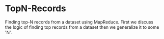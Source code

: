 # TopN-Records
Finding top-N  records from a dataset using MapReduce.
First we discuss the logic of finding top records from a dataset then we generalize it to some 'N'.
